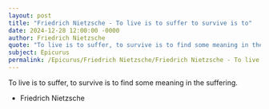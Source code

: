 ```yaml
---
layout: post
title: "Friedrich Nietzsche - To live is to suffer to survive is to"
date: 2024-12-28 12:00:00 -0000
author: Friedrich Nietzsche
quote: "To live is to suffer, to survive is to find some meaning in the suffering."
subject: Epicurus
permalink: /Epicurus/Friedrich Nietzsche/Friedrich Nietzsche - To live is to suffer to survive is to
---
```


To live is to suffer, to survive is to find some meaning in the suffering.

- Friedrich Nietzsche
